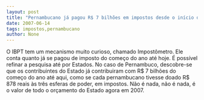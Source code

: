 ```yaml
---
layout: post
title: "Pernambucano já pagou R$ 7 bilhões em impostos desde o início do ano"
date: 2007-06-14
tags: impostos,pernambucano
author: None
---
```


O IBPT tem um mecanismo muito curioso, chamado Impost&ocirc;metro. Ele conta quanto j&aacute; se pagou de imposto do come&ccedil;o do ano at&eacute; hoje. &Eacute; poss&iacute;vel refinar a pesquisa at&eacute; por Estados. No caso de Pernambuco, descobre-se que os contribuintes do Estado j&aacute; contribuiram com R$ 7 bilh&otilde;es do come&ccedil;o do ano at&eacute; aqui, como se cada pernambucano tivesse doado R$ 878 reais &agrave;s tr&ecirc;s esferas de poder, em impostos.
N&atilde;o &eacute; nada, n&atilde;o &eacute; nada, &eacute; o valor de todo o or&ccedil;amento do Estado agora em 2007.
 